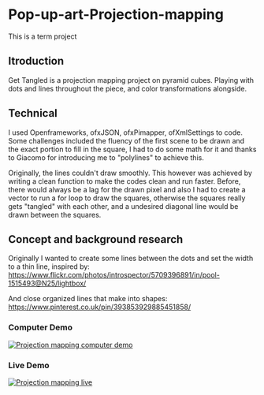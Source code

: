 # Pop-up-art-Projection-mapping
This is a term project

## Itroduction

Get Tangled is a projection mapping project on pyramid cubes. Playing with dots and lines throughout the piece, and color transformations alongside.

## Technical

I used Openframeworks, ofxJSON, ofxPimapper, ofXmlSettings to code. Some challenges included the fluency of the first scene to be drawn and the exact portion to fill in the square, I had to do some math for it and thanks to Giacomo for introducing me to "polylines" to achieve this.

Originally, the lines couldn't draw smoothly. This however was achieved by writing a clean function to make the codes clean and run faster. Before, there would always be a lag for the drawn pixel and also I had to create a vector to run a for loop to draw the squares, otherwise the squares really gets "tangled" with each other, and a undesired diagonal line would be drawn between the squares. 

## Concept and background research

Originally I wanted to create some lines between the dots and set the width to a thin line, inspired by: https://www.flickr.com/photos/introspector/5709396891/in/pool-1515493@N25/lightbox/

And close organized lines that make into shapes: https://www.pinterest.co.uk/pin/393853929885451858/


### Computer Demo

[![Projection mapping computer demo](http://img.youtube.com/vi/MZgyz4SlSbM/0.jpg)](http://www.youtube.com/watch?v=MZgyz4SlSbM)


### Live Demo


[![Projection mapping live](http://img.youtube.com/vi/3TosNJKo_wI/0.jpg)](http://www.youtube.com/watch?v=3TosNJKo_wI)

